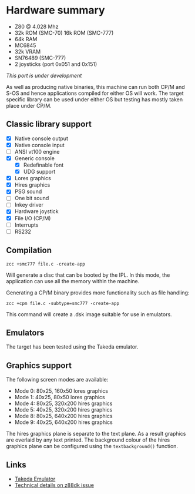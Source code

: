 # Hardware summary

* Z80 @ 4.028 Mhz
* 32k ROM (SMC-70) 16k ROM (SMC-777)
* 64k RAM
* MC6845 
* 32k VRAM
* SN76489 (SMC-777)
* 2 joysticks (port 0x051 and 0x151)

_This port is under development_

As well as producing native binaries, this machine can run both CP/M and S-OS and hence applications compiled for either OS will work. The target specific library can be used under either OS but testing has mostly taken place under CP/M.


## Classic library support

* [x] Native console output
* [x] Native console input
* [ ] ANSI vt100 engine
* [x] Generic console
    * [x] Redefinable font 
    * [x] UDG support
* [x] Lores graphics
* [x] Hires graphics
* [x] PSG sound
* [ ] One bit sound
* [ ] Inkey driver
* [x] Hardware joystick
* [x] File I/O (CP/M)
* [ ] Interrupts
* [ ] RS232

## Compilation

    zcc +smc777 file.c -create-app

Will generate a disc that can be booted by the IPL. In this mode, the application can use all the memory within the machine.

Generating a CP/M binary provides more functionality such as file handling:

    zcc +cpm file.c -subtype=smc777 -create-app

This command will create a .dsk image suitable for use in emulators.

## Emulators

The target has been tested using the Takeda emulator.

## Graphics support

The following screen modes are available:

* Mode 0: 80x25, 160x50 lores graphics
* Mode 1: 40x25,  80x50 lores graphics
* Mode 4: 80x25, 320x200 hires graphics
* Mode 5: 40x25, 320x200 hires graphics
* Mode 8: 80x25, 640x200 hires graphics
* Mode 9: 40x25, 640x200 hires graphics

The hires graphics plane is separate to the text plane. As a result graphics are overlaid by any text printed. The background colour of the hires graphics plane can be configured using the `textbackground()` function. 

## Links

* [Takeda Emulator](http://takeda-toshiya.my.coocan.jp/smc777/index.html)
* [Technical details on z88dk issue](https://github.com/z88dk/z88dk/issues/1067)

